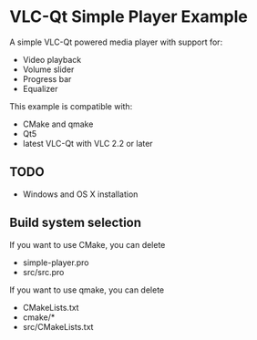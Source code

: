 # VLC-Qt Simple Player Example

A simple VLC-Qt powered media player with support for:
  - Video playback
  - Volume slider
  - Progress bar
  - Equalizer

This example is compatible with:
  - CMake and qmake
  - Qt5
  - latest VLC-Qt with VLC 2.2 or later

## TODO
  - Windows and OS X installation

## Build system selection
If you want to use CMake, you can delete
  - simple-player.pro
  - src/src.pro

If you want to use qmake, you can delete
  - CMakeLists.txt
  - cmake/*
  - src/CMakeLists.txt
